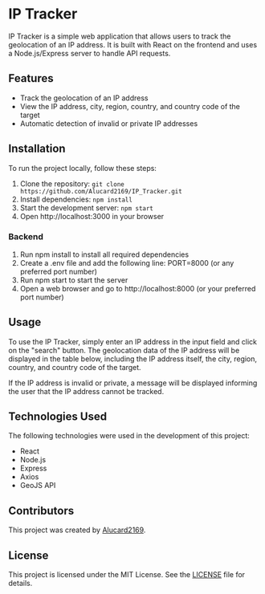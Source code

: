 

# IP Tracker

IP Tracker is a simple web application that allows users to track the geolocation of an IP address. It is built with React on the frontend and uses a Node.js/Express server to handle API requests.

## Features

- Track the geolocation of an IP address
- View the IP address, city, region, country, and country code of the target
- Automatic detection of invalid or private IP addresses

## Installation

To run the project locally, follow these steps:

1. Clone the repository: `git clone https://github.com/Alucard2169/IP_Tracker.git`
2. Install dependencies: `npm install`
3. Start the development server: `npm start`
4. Open http://localhost:3000 in your browser

### Backend
1. Run npm install to install all required dependencies
2. Create a .env file and add the following line: PORT=8000 (or any preferred port number)
3. Run npm start to start the server
4. Open a web browser and go to http://localhost:8000 (or your preferred port number)

## Usage

To use the IP Tracker, simply enter an IP address in the input field and click on the "search" button. The geolocation data of the IP address will be displayed in the table below, including the IP address itself, the city, region, country, and country code of the target.

If the IP address is invalid or private, a message will be displayed informing the user that the IP address cannot be tracked.

## Technologies Used

The following technologies were used in the development of this project:

- React
- Node.js
- Express
- Axios
- GeoJS API

## Contributors

This project was created by [Alucard2169](https://github.com/Alucard2169).

## License

This project is licensed under the MIT License. See the [LICENSE](LICENSE) file for details.
